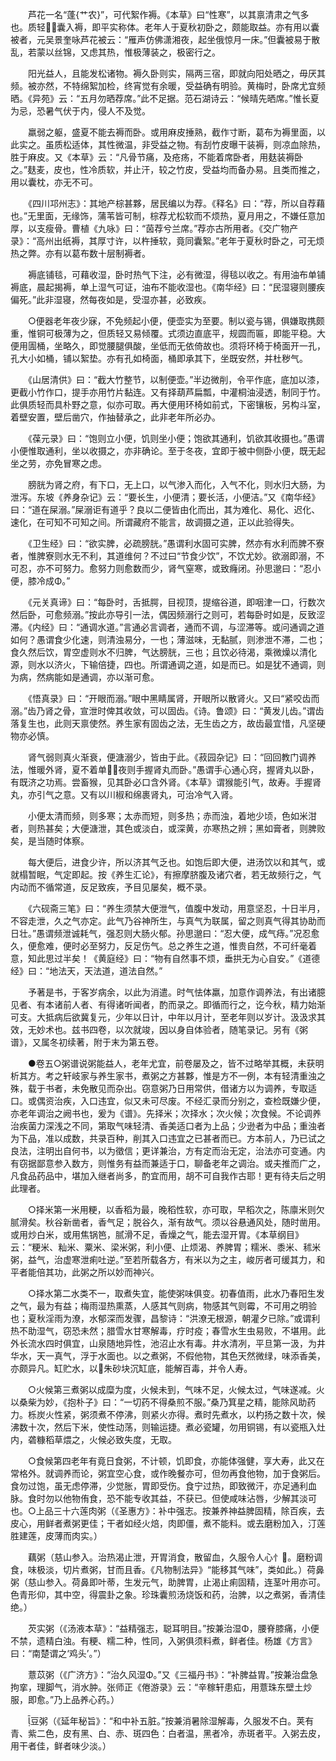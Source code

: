 <!-- { "loadSidebar": true } -->
　　芦花一名“蓬{艹农}”，可代絮作褥。《本草》曰“性寒”，以其禀清肃之气多也。质轻，囊入褥，即平实称体。老年人于夏秋初卧之，颇能取益。亦有用以囊被者，元吴景奎咏芦花被云：“雁声仿佛潇湘夜，起坐俄惊月一床。”但囊被易于散乱，若蒙以丝锦，又虑其热，惟极薄装之，极密行之。

　　阳光益人，且能发松诸物。褥久卧则实，隔两三宿，即就向阳处晒之，毋厌其频。被亦然，不特绵絮加检，终宵觉有余暖，受益确有明验。黄梅时，卧席尤宜频晒。《异苑》云：“五月勿晒荐席。”此不足据。范石湖诗云：“候晴先晒席。”惟长夏为忌，恐暑气伏于内，侵人不及觉。

　　羸弱之躯，盛夏不能去褥而卧。或用麻皮捶熟，截作寸断，葛布为褥里面，以此实之。虽质松适体，其性微温，非受益之物。有刮竹皮曝干装褥，则凉血除热，胜于麻皮。又《本草》云：“凡骨节痛，及疮疡，不能着席卧者，用麸装褥卧之。”麸麦，皮也，性冷质软，并止汗，较之竹皮，受益均而备办易。且类而推之，用以囊枕，亦无不可。

　　《四川邛州志》：其地产棕甚夥，居民编以为荐。《释名》曰：“荐，所以自荐藉也。”无里面，无缘饰，蒲苇皆可制，棕荐尤松软而不烦热，夏月用之，不嫌任意加厚，以支瘦骨。曹植《九咏》曰：“茵荐兮兰席。”荐亦古所用者。《交广物产录》：“高州出纸褥，其厚寸许，以杵捶软，竟同囊絮。”老年于夏秋时卧之，可无烦热之弊。亦有以葛布数十层制褥者。

　　褥底铺毯，可藉收湿，卧时热气下注，必有微湿，得毯以收之。有用油布单铺褥底，晨起揭褥，单上湿气可证，油布不能收湿也。《南华经》曰：“民湿寝则腰疾偏死。”此非湿寝，然每夜如是，受湿亦甚，必致疾。

　　○便器老年夜少寐，不免频起小便，便壶实为至要。制以瓷与锡，俱嫌取携颇重，惟铜可极薄为之，但质轻又易倾覆。式须边直底平，规圆而匾，即能平稳。大便用圊桶，坐略久，即觉腰腿俱酸，坐低而无依倚故也。须将环椅于椅面开一孔，孔大小如桶，铺以絮垫。亦有孔如椅面，桶即承其下，坐既安然，并杜秽气。

　　《山居清供》曰：“截大竹整节，以制便壶。”半边微削，令平作底，底加以漆，更截小竹作口，提手亦用竹片黏连。又有择葫芦扁瓢，中灌桐油浸透，制同于竹。此俱质轻而具朴野之意，似亦可取。再大便用环椅如前式，下密镶板，另构斗室，着壁安置，壁后凿穴，作抽替承之，此非老年所必办。

　　《葆元录》曰：“饱则立小便，饥则坐小便；饱欲其通利，饥欲其收摄也。”愚谓小便惟取通利，坐以收摄之，亦非确论。至于冬夜，宜即于被中侧卧小便，既无起坐之劳，亦免冒寒之虑。

　　膀胱为肾之府，有下口，无上口，以气渗入而化，入气不化，则水归大肠，为泄泻。东坡《养身杂记》云：“要长生，小便清；要长活，小便洁。”又《南华经》曰：“道在屎溺。”屎溺讵有道乎？良以二便皆由化而出，其为难化、易化、迟化、速化，在可知不可知之间。所谓藏府不能言，故调摄之道，正以此验得失。

　　《卫生经》曰：“欲实脾，必疏膀胱。”愚谓利水固可实脾，然亦有水利而脾不寮者，惟脾寮则水无不利，其道维何？不过曰“节食少饮”，不饮尤妙。欲溺即溺，不可忍，亦不可努力。愈努力则愈数而少，肾气窒寒，或致癃闭。孙思邈曰：“忍小便，膝冷成Φ。”

　　《元关真谛》曰：“每卧时，舌抵腭，目视顶，提缩谷道，即咽津一口，行数次然后卧，可愈频溺。”按此亦导引一法，偶因频溺行之则可，若每卧时如是，反致涩滞。《内经》曰：“通调水道。”言通必言调者，通而不调，与涩滞等。或问通调之道如何？愚谓食少化速，则清浊易分，一也；薄滋味，无黏腻，则渗泄不滞，二也；食久然后饮，胃空虚则水不归脾，气达膀胱，三也；且饮必待渴，乘微燥以清化源，则水以济火，下输倍捷，四也。所谓通调之道，如是而已。如是犹不通调，则为病，然病能如是通调，亦以渐可愈。

　　《悟真录》曰：“开眼而溺。”眼中黑睛属肾，开眼所以散肾火。又曰“紧咬齿而溺。”齿乃肾之骨，宣泄时俾其收敛，可以固齿。《诗。鲁颂》曰：“黄发儿齿。”谓齿落复生也，此则天禀使然。养生家有固齿之法，无生齿之方，故齿最宜惜，凡坚硬物亦必慎。

　　肾气弱则真火渐衰，便溏溺少，皆由于此。《菽园杂记》曰：“回回教门调养法，惟暖外肾，夏不着单，夜则手握肾丸而卧。”愚谓手心通心窍，握肾丸以卧，有既济之功焉。尝畜猴，见其卧必口含外肾。《本草》谓猴能引气，故寿。手握肾丸，亦引气之意。又有以川椒和绵裹肾丸，可治冷气入肾。

　　小便太清而频，则多寒；太赤而短，则多热；赤而浊，着地少顷，色如米泔者，则热甚矣；大便溏泄，其色或淡白，或深黄，亦寒热之辨；黑如膏者，则脾败矣，是当随时体察。

　　每大便后，进食少许，所以济其气乏也。如饱后即大便，进汤饮以和其气，或就榻暂眠，气定即起。按《养生汇论》，有擦摩脐腹及诸穴者，若无故频行之，气内动而不循常道，反足致疾，予目见屡矣，概不录。

　　《六砚斋三笔》曰：“养生须禁大便泄气，值腹中发动，用意坚忍，十日半月，不容走泄，久之气亦定。此气乃谷神所生，与真气为联属，留之则真气得其协助而日壮。”愚谓频泄诚耗气，强忍则大肠火郁。孙思邈曰：“忍大便，成气痔。”况忍愈久，便愈难，便时必至努力，反足伤气。总之养生之道，惟贵自然，不可纤毫着意，知此思过半矣！《黄庭经》曰：“物有自然事不烦，垂拱无为心自安。”《道德经》曰：“地法天，天法道，道法自然。”

　　予著是书，于客岁病余，以此为消遣。时气怯体羸，加意作调养法，有出诸臆见者、有本诸前人者、有得诸听闻者，酌而录之。即循而行之，讫今秋，精力始渐可支。大抵病后欲冀复元，少年以日计，中年以月计，至老年则以岁计。汲汲求其效，无妙术也。兹书四卷，以次就竣，因以身自体验者，随笔录记。另有《粥谱》，又属冬初续著，附于末为第五卷。

　　●卷五○粥谱说粥能益人，老年尤宜，前卷屡及之，皆不过略举其概，未获明析其方。考之轩岐家与养生家书，煮粥之方甚夥，惟是方不一例，本有轻清重浊之殊，载于书者，未免散见而杂出。窃意粥乃日用常供，借诸方以为调养，专取适口。或偶资治疾，入口违宜，似又未可尽废。不经汇录而分别之，查检既嫌少便，亦老年调治之阙书也，爰为《谱》。先择米；次择水；次火候；次食候。不论调养治疾菌力深浅之不同，第取气味轻清、香美适口者为上品；少逊者为中品；重浊者为下品，准以成数，共录百种，削其入口违宜之已甚者而已。方本前人，乃已试之良法，注明出自何书，以为徵信；更详兼治，方有定而治无定，治法亦可变通。内有窃据鄙意参入数方，则惟务有益而兼适于口，聊备老年之调治。或夫推而广之，凡食品药品中，堪加入继者尚多，酌宜而用，胡不可自我作古耶！更有待夫后之明此理者。

　　○择米第一米用粳，以香稻为最，晚稻性软，亦可取，早稻次之，陈廪米则欠腻滑矣。秋谷新凿者，香气足；脱谷久，渐有故气。须以谷悬通风处，随时凿用。或用炒白米，或用焦锅笆，腻滑不足，香燥之气，能去湿开胃。《本草纲目》云：“粳米、籼米、粟米、梁米粥，利小便、止烦渴、养脾胃；糯米、黍米、秫米粥，益气，治虚寒泄痢吐逆。”至若所载各方，有米以为之主，峻厉者可缓其力，和平者能倍其功，此粥之所以妙而神兴。

　　○择水第二水类不一，取煮失宜，能使粥味俱变。初春值雨，此水乃春阳生发之气，最为有益；梅雨湿热熏蒸，人感其气则病，物感其气则霉，不可用之明验也；夏秋淫雨为潦，水郁深而发骤，昌黎诗：“洪潦无根源，朝灌夕已除。”或谓利热不助湿气，窃恐未然；腊雪水甘寒解毒，疗时疫；春雪水生虫易败，不堪用。此外长流水四时俱宜，山泉随地异性，池沼止水有毒。井水清冽，平旦第一汲，为井华水，天一真气，浮于水面也。以之煮粥，不假他物，其色天然微绿，味添香美，亦颇异凡。缸贮水，以朱砂块沉缸底，能解百毒，并令人寿。

　　○火候第三煮粥以成糜为度，火候未到，气味不足，火候太过，气味遂减。火以桑柴为妙，《抱朴子》曰：“一切药不得桑煎不服。”桑乃箕星之精，能除风助药力。栎炭火性紧，粥须煮不停沸，则紧火亦得。煮时先煮水，以杓扬之数十次，候沸数十次，然后下米，使性动荡，则输运捷。煮必瓷罐，勿用铜锡，有以瓷瓶入灶内，砻糠稻草煨之，火候必致失度，无取。

　　○食候第四老年有竟日食粥，不计顿，饥即食，亦能体强健，享大寿，此又在常格外。就调养而论，粥宜空心食，或作晚餐亦可，但勿再食他物，加于食粥后。食勿过饱，虽无虑停滞，少觉胀，胃即受伤。食宁过热，即致微汗，亦足通利血脉。食时勿以他物侑食，恐不能专收其益，不获已。但使咸味沾唇，少解其淡可也。○上品三十六莲肉粥（《圣惠方》：补中强志。按兼养神益脾固精，除百疾，去皮心，用鲜者煮粥更佳；干者如经火焙，肉即僵，煮不能料。或去磨粉加入，汀莲胜建莲，皮薄而肉实。）

　　藕粥（慈山参入。治热渴止泄，开胃消食，散留血，久服令人心忄。磨粉调食，味极淡，切片煮粥，甘而且香。《凡物制法异》“能移其气味”，类如此。）荷鼻粥（慈山参入。荷鼻即叶蒂，生发元气，助脾胃，止渴止痢固精，连茎叶用亦可。色青形仰，其中空，得震卦之象。珍珠囊煎汤烧饭和药，治脾，以之煮粥，香清佳绝。）

　　芡实粥（《汤液本草》：“益精强志，聪耳明目。”按兼治湿Φ，腰脊膝痛，小便不禁，遗精白浊。有粳、糯二种，性同，入粥俱须料煮，鲜者佳。杨雄《方言》曰：“南楚谓之‘鸡头’。”）

　　薏苡粥（《广济方》：“治久风湿Φ。”又《三福丹书》：“补脾益胃。”按兼治盘急拘挛，理脚气，消水肿。张师正《倦游录》云：“辛稼轩患疝，用薏珠东壁土炒服，即愈。”乃上品养心药。）

　　豆粥（《延年秘旨》：“和中补五脏。”按兼消暑除湿解毒，久服发不白。荚有青、紫二色，皮有黑、白、赤、斑四色：白者温，黑者冷，赤斑者平。入粥去皮，用干者佳，鲜者味少淡。）

